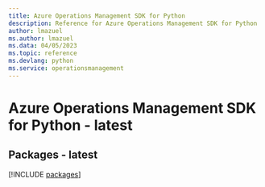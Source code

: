 ```yaml
---
title: Azure Operations Management SDK for Python
description: Reference for Azure Operations Management SDK for Python
author: lmazuel
ms.author: lmazuel
ms.data: 04/05/2023
ms.topic: reference
ms.devlang: python
ms.service: operationsmanagement
---
```

# Azure Operations Management SDK for Python - latest
## Packages - latest
[!INCLUDE [packages](operations-management-index.md)]